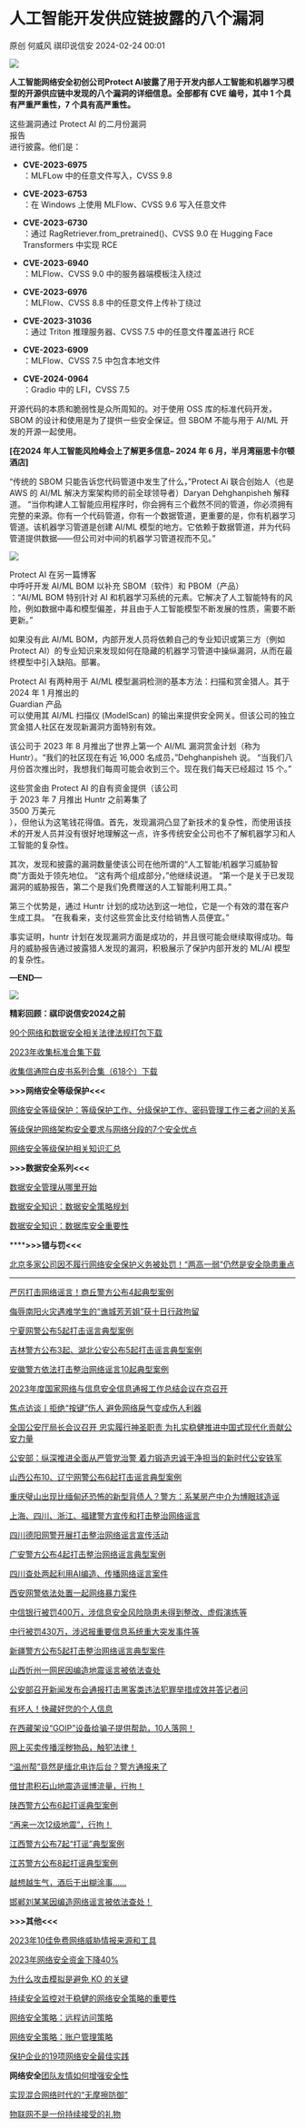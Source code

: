 #  人工智能开发供应链披露的八个漏洞   
原创 何威风  祺印说信安   2024-02-24 00:01  
  
![](https://mmbiz.qpic.cn/sz_mmbiz_jpg/rTibWNx9ARWltOicx729AdzrYEia6fpnoicFm8PhIHQzibj3GE8L3Bp9RVxhc0tPJWvmNBr19Bkc49KbicoMibibdw825w/640?wx_fmt=jpeg&from=appmsg "")  
  
**人工智能网络安全初创公司Protect AI披露了用于开发内部人工智能和机器学习模型的开源供应链中发现的八个漏洞的详细信息。全部都有 CVE 编号，其中 1 个具有严重严重性，7 个具有高严重性。**  
  
这些漏洞通过 Protect AI 的二月份漏洞  
报告  
进行披露。他们是：  
- **CVE-2023-6975**  
：MLFLow 中的任意文件写入，CVSS 9.8  
  
- **CVE-2023-6753**  
：在 Windows 上使用 MLFlow、CVSS 9.6 写入任意文件  
  
- **CVE-2023-6730**  
：通过 RagRetriever.from_pretrained()、CVSS 9.0 在 Hugging Face Transformers 中实现 RCE  
  
- **CVE-2023-6940**  
：MLFlow、CVSS 9.0 中的服务器端模板注入绕过  
  
- **CVE-2023-6976**  
：MLFlow、CVSS 8.8 中的任意文件上传补丁绕过  
  
- **CVE-2023-31036**  
：通过 Triton 推理服务器、CVSS 7.5 中的任意文件覆盖进行 RCE  
  
- **CVE-2023-6909**  
：MLFlow、CVSS 7.5 中包含本地文件  
  
- **CVE-2024-0964**  
：Gradio 中的 LFI，CVSS 7.5  
  
开源代码的本质和脆弱性是众所周知的。对于使用 OSS 库的标准代码开发，SBOM 的设计和使用是为了提供一些安全保证。但 SBOM 不能与用于 AI/ML 开发的开源一起使用。  
  
**[在2024 年人工智能风险峰会上了解更多信息– 2024 年 6 月，半月湾丽思卡尔顿酒店]**  
  
“传统的 SBOM 只能告诉您代码管道中发生了什么，”Protect Ai 联合创始人（也是 AWS 的 AI/ML 解决方案架构师的前全球领导者）Daryan Dehghanpisheh 解释道。 “当你构建人工智能应用程序时，你会拥有三个截然不同的管道，你必须拥有完整的来源。你有一个代码管道，你有一个数据管道，更重要的是，你有机器学习管道。该机器学习管道是创建 AI/ML 模型的地方。它依赖于数据管道，并为代码管道提供数据——但公司对中间的机器学习管道视而不见。”  
  
![](https://mmbiz.qpic.cn/sz_mmbiz_png/rTibWNx9ARWltOicx729AdzrYEia6fpnoicFBAXNFictwyLYTxQBdmLn4LV4CabtFC2gSiallxJhfIjaBTpZl8mhvCPA/640?wx_fmt=png&from=appmsg "")  
  
  
Protect AI 在另一篇博客  
中呼吁开发 AI/ML BOM 以补充 SBOM（软件）和 PBOM（产品）  
：“AI/ML BOM 特别针对 AI 和机器学习系统的元素。它解决了人工智能特有的风险，例如数据中毒和模型偏差，并且由于人工智能模型不断发展的性质，需要不断更新。”  
  
如果没有此 AI/ML BOM，内部开发人员将依赖自己的专业知识或第三方（例如 Protect AI）的专业知识来发现如何在隐藏的机器学习管道中操纵漏洞，从而在最终模型中引入缺陷。部署。  
  
Protect AI 有两种用于 AI/ML 模型漏洞检测的基本方法：扫描和赏金猎人。其于2024 年 1 月推出的  
Guardian 产品  
可以使用其 AI/ML 扫描仪 (ModelScan) 的输出来提供安全网关。但该公司的独立赏金猎人社区在发现新漏洞方面特别有效。  
  
该公司于 2023 年 8 月推出了世界上第一个 AI/ML 漏洞赏金计划（称为 Huntr）。“我们的社区现在有近 16,000 名成员，”Dehghanpisheh 说。 “当我们八月份首次推出时，我想我们每周可能会收到三个。现在我们每天已经超过 15 个。”  
  
这些赏金由 Protect AI 的自有资金提供（该公司  
于 2023 年 7 月推出 Huntr 之前筹集了  
3500 万美元  
），但他认为这笔钱花得值。首先，发现漏洞凸显了新技术的复杂性，而使用该技术的开发人员并没有很好地理解这一点，许多传统安全公司也不了解机器学习和人工智能的复杂性。  
  
其次，发现和披露的漏洞数量使该公司在他所谓的“人工智能/机器学习威胁智商”方面处于领先地位。 “这有两个组成部分，”他继续说道。 “第一个是关于已发现漏洞的威胁报告，第二个是我们免费赠送的人工智能利用工具。”  
  
第三个优势是，通过 Huntr 计划的成功达到这一地位，它是一个有效的潜在客户生成工具。 “在我看来，支付这些赏金比支付给销售人员便宜。”  
  
事实证明，huntr 计划在发现漏洞方面是成功的，并且很可能会继续取得成功。每月的威胁报告通过披露猎人发现的漏洞，积极展示了保护内部开发的 ML/AI 模型的复杂性。  
  
  
  
**—END—**  
  
![](https://mmbiz.qpic.cn/mmbiz_gif/Ljib4So7yuWhJou9CCpqmibD6ldgHL2ONAnycCV5yOcv7NiccibzQb5oMWLVmYhwK6jQaSapdQNKVoTAePYIKqmmicA/640?wx_fmt=gif&wxfrom=5&wx_lazy=1 "")  
  
**精彩回顾：祺印说信安2024之前**  
  
[90个网络和数据安全相关法律法规打包下载](http://mp.weixin.qq.com/s?__biz=MzA5MzU5MzQzMA==&mid=2652099357&idx=1&sn=5c38f6917d6b84e84632bb47344d3714&chksm=8bbcf924bccb7032f6ff66449cc927e65c853c9fc88b03c8569061bcd8048ef8fcefb48eb778&scene=21#wechat_redirect)  
  
  
[2023年收集标准合集下载](http://mp.weixin.qq.com/s?__biz=MzA5MzU5MzQzMA==&mid=2652104571&idx=1&sn=b2b0a1465e8d4856f593fa7a3b7fcd6c&chksm=8bbccd42bccb44540a72239af3de30db90adafde6d5c4217aa1b15600ba47feb550f5fa659bd&scene=21#wechat_redirect)  
  
  
[收集信通院白皮书系列合集（618个）下载](http://mp.weixin.qq.com/s?__biz=MzA5MzU5MzQzMA==&mid=2652104887&idx=1&sn=dde6bdba86b2b89bb59011ce58baf7cc&chksm=8bbcc28ebccb4b98219438b9dbf546bbfc1dce48f461858213104eb2790c1f92b54bc1400073&scene=21#wechat_redirect)  
  
  
**>>>网络安全等级保护<<<**  
  
[网络安全等级保护：等级保护工作、分级保护工作、密码管理工作三者之间的关系](http://mp.weixin.qq.com/s?__biz=MzA5MzU5MzQzMA==&mid=2652098579&idx=1&sn=56da5aedb263c64196a74c5f148af682&chksm=8bbcfa2abccb733ca8dd898d7c0b06d98244ca76bd7be343482369fa80546554cced706fa74c&scene=21#wechat_redirect)  
  
  
[等级保护网络架构安全要求与网络分段的7个安全优点](http://mp.weixin.qq.com/s?__biz=MzA5MzU5MzQzMA==&mid=2652103736&idx=1&sn=9862de51a047cfde70c4575815ecb5c5&chksm=8bbcce01bccb4717a7bb7941cfd80fb25e9d0da8139c184e4ad245bf53fc91b1d6944bc85916&scene=21#wechat_redirect)  
  
  
[网络安全等级保护相关知识汇总](http://mp.weixin.qq.com/s?__biz=MzA5MzU5MzQzMA==&mid=2652102246&idx=1&sn=6da86a0ad9a923edca47618aedac0ac9&chksm=8bbcf45fbccb7d49635a50913000dde2fc38b1beadf4172d7877b8093c721f727c1819cf1e0f&scene=21#wechat_redirect)  
  
  
**>>>数据安全系列<<<**  
  
[数据安全管理从哪里开始](http://mp.weixin.qq.com/s?__biz=MzA5MzU5MzQzMA==&mid=2652103384&idx=1&sn=391073e6109ff105f02be9029e01c697&chksm=8bbcc8e1bccb41f7fe478a3d22757d61f10dcf42548c1c02c0579b8f161277e527ba98ccb542&scene=21#wechat_redirect)  
  
  
[数据安全知识：数据安全策略规划](http://mp.weixin.qq.com/s?__biz=MzA5MzU5MzQzMA==&mid=2652104021&idx=1&sn=7f80bb27ce6ad7c9debe83c172ff9f73&chksm=8bbccf6cbccb467a0971b9de4a8b14851c2666ad6934a88b8324a1ffc4b5cf5109cbc3976697&scene=21#wechat_redirect)  
  
  
[数据安全知识：数据库安全重要性](http://mp.weixin.qq.com/s?__biz=MzA5MzU5MzQzMA==&mid=2652104183&idx=2&sn=f2a98256b0497ce3a99c0ad30223bf40&chksm=8bbccfcebccb46d8aac9f8a5c8d1f46061ca61ad69b3a61d52d3dc614e1e18ae65d982a5574b&scene=21#wechat_redirect)  
  
  
******>>>错与罚<<<**  
  
[北京多家公司因不履行网络安全保护义务被处罚！“两高一弱”仍然是安全隐患重点](http://mp.weixin.qq.com/s?__biz=MzA5MzU5MzQzMA==&mid=2652104010&idx=1&sn=0ddfdc41a52d235c99269b784b7858fa&chksm=8bbccf73bccb4665d0c29f8067b90e0e9b48894d2d4bbb9da98e64218efa47e36c32034a4775&scene=21#wechat_redirect)  
  
****  
  
[严厉打击网络谣言！商丘警方公布4起典型案例](http://mp.weixin.qq.com/s?__biz=MzA5MzU5MzQzMA==&mid=2652104388&idx=1&sn=9da4f7c6e055ff4e5bae9c0b10420538&chksm=8bbcccfdbccb45eb58a4322c3845b7ea5c743fe746a09e103f88aaaac84a2e997ab3b4658fa2&scene=21#wechat_redirect)  
  
  
[侮辱南阳火灾遇难学生的“谯城芳芳姐”获十日行政拘留](http://mp.weixin.qq.com/s?__biz=MzA5MzU5MzQzMA==&mid=2652104388&idx=2&sn=4824c66acd50a0701a117d12408ddf80&chksm=8bbcccfdbccb45ebfe3a03f67e98ddc5239ed0490efa326da41dc6abcdef432c12a6124eef12&scene=21#wechat_redirect)  
  
  
[宁夏网警公布5起打击谣言典型案例](http://mp.weixin.qq.com/s?__biz=MzA5MzU5MzQzMA==&mid=2652104388&idx=3&sn=3ab286ac8ead9305cbc8db6fcd1d25a6&chksm=8bbcccfdbccb45ebe9a7431baddbcf8aaf4f3e77545b0bcac0da033e84aed8fb7c9b76efb691&scene=21#wechat_redirect)  
  
  
[吉林警方公布3起、湖北公安公布5起打击谣言典型案例](http://mp.weixin.qq.com/s?__biz=MzA5MzU5MzQzMA==&mid=2652104256&idx=3&sn=1cec040494e2fe846ae1f4d19e9de390&chksm=8bbccc79bccb456f95523f31460e34fd5627344f26adb4fed2358b2d5a0178c5ef9fbb4d1439&scene=21#wechat_redirect)  
  
  
[安徽警方依法打击整治网络谣言10起典型案例](http://mp.weixin.qq.com/s?__biz=MzA5MzU5MzQzMA==&mid=2652104242&idx=3&sn=90a9f1e57b9e0ad43206eea3da80842c&chksm=8bbccc0bbccb451da48561fc6b3e6bee505be0f5a3e67ec5ac01bfa0dae2fd0d9a8bc23515a2&scene=21#wechat_redirect)  
  
  
[2023年度国家网络与信息安全信息通报工作总结会议在京召开](http://mp.weixin.qq.com/s?__biz=MzA5MzU5MzQzMA==&mid=2652104222&idx=2&sn=949bca98b6427c7d443ded04c6779a4d&chksm=8bbccc27bccb45313a34056bc7480bc14c0dc502250491a8a566f6b651f604b3f5b1b5753108&scene=21#wechat_redirect)  
  
  
[焦点访谈丨拒绝“按键”伤人 避免网络戾气变成伤人利器](http://mp.weixin.qq.com/s?__biz=MzA5MzU5MzQzMA==&mid=2652104214&idx=6&sn=554d342874f552e8107d81ac664ae2e5&chksm=8bbccc2fbccb45392b7d1bb952aae7ac6a2fe4d1fdfa05512660a35645318afe0fc36f4414a4&scene=21#wechat_redirect)  
  
  
[全国公安厅局长会议召开 忠实履行神圣职责 为扎实稳健推进中国式现代化贡献公安力量](http://mp.weixin.qq.com/s?__biz=MzA5MzU5MzQzMA==&mid=2652104214&idx=2&sn=125e830221fe7b1f3522bbf0205814fd&chksm=8bbccc2fbccb45398c2cc7393a957d5609feff89aae0f14b2e1c895a52642fe3940c9f145a89&scene=21#wechat_redirect)  
  
  
[公安部：纵深推进全面从严管党治警 着力锻造忠诚干净担当的新时代公安铁军](http://mp.weixin.qq.com/s?__biz=MzA5MzU5MzQzMA==&mid=2652104214&idx=3&sn=878a4f16e8c21e2bf7903cba054e135f&chksm=8bbccc2fbccb4539551b2f6c98a75f3b6dfddc9cc7322a23123d6a71450efc0a8bde58d2c5eb&scene=21#wechat_redirect)  
  
  
[山西公布10、辽宁网警公布6起打击谣言典型案例](http://mp.weixin.qq.com/s?__biz=MzA5MzU5MzQzMA==&mid=2652104214&idx=4&sn=4a425e447b3f74e37a3e029ea26fb2c7&chksm=8bbccc2fbccb4539286ea4900236dd52dee37cbc74347ab5e9147426a2e73c5df808f428ad8c&scene=21#wechat_redirect)  
  
  
[重庆璧山出现比缅甸还恐怖的新型背债人？警方：系某房产中介为博眼球造谣](http://mp.weixin.qq.com/s?__biz=MzA5MzU5MzQzMA==&mid=2652104214&idx=5&sn=d743fe9c40fb4217584fb2ba5561c0df&chksm=8bbccc2fbccb4539c25341414c8ad6b4c6eb3aefc6b0e3b7a69c2f2b647ba46567af3d53ed46&scene=21#wechat_redirect)  
  
  
[上海、四川、浙江、福建警方宣传和打击整治网络谣言](http://mp.weixin.qq.com/s?__biz=MzA5MzU5MzQzMA==&mid=2652104159&idx=3&sn=cf504c3cfe1a938ce188f1f1d2e84921&chksm=8bbccfe6bccb46f01e547155be9b9b2af86c54c95659c9be99e1e247c4e60cbbc354946d27b2&scene=21#wechat_redirect)  
  
  
[四川德阳网警开展打击整治网络谣言宣传活动](http://mp.weixin.qq.com/s?__biz=MzA5MzU5MzQzMA==&mid=2652104077&idx=3&sn=66b3ec60984cdf4ea12f5a65cd7dfc9d&chksm=8bbccfb4bccb46a24b07a39022d717e962a18b389c135392dba1813f91dccee84bc8d12610a9&scene=21#wechat_redirect)  
  
  
[广安警方公布4起打击整治网络谣言典型案例](http://mp.weixin.qq.com/s?__biz=MzA5MzU5MzQzMA==&mid=2652104077&idx=4&sn=ba2c2112d68839753ef1a4880f3db435&chksm=8bbccfb4bccb46a22f39036676fe59cbdb5c1013ac120d6ce40a71130859ffc031a8b5084f07&scene=21#wechat_redirect)  
  
  
[四川查处两起利用AI编造、传播网络谣言案件](http://mp.weixin.qq.com/s?__biz=MzA5MzU5MzQzMA==&mid=2652104077&idx=5&sn=a5b11dc662e274df84fc7ccfd920877e&chksm=8bbccfb4bccb46a2e0daa6ff57acdf6ef282285bc2fdaba7cf2adcfa49d22765dfae1cdfe59f&scene=21#wechat_redirect)  
  
  
[西安网警依法处置一起网络暴力案件](http://mp.weixin.qq.com/s?__biz=MzA5MzU5MzQzMA==&mid=2652104021&idx=3&sn=0115bec6c696677cbfbfd227563417d4&chksm=8bbccf6cbccb467abebd9562fdbe58ff13f73130b95e6b4049c19ece0113d7b08e50c5359820&scene=21#wechat_redirect)  
  
  
[中信银行被罚400万，涉信息安全风险隐患未得到整改、虚假演练等](http://mp.weixin.qq.com/s?__biz=MzA5MzU5MzQzMA==&mid=2652103991&idx=1&sn=0cab9d0e32c9f69cab628b843bf73d4e&chksm=8bbccf0ebccb46187f7efe2016109ced6bdaef4ff8f6fd9d90790e36e3e623fe4483398992e0&scene=21#wechat_redirect)  
  
  
[中行被罚430万，涉迟报重要信息系统重大突发事件等](http://mp.weixin.qq.com/s?__biz=MzA5MzU5MzQzMA==&mid=2652103970&idx=2&sn=76254b9a3981e3fa57e4957aaaeb16c6&chksm=8bbccf1bbccb460d7d23b6b7b165005d22a33c21443632cbcca4e162d6aeaa06d9025783f638&scene=21#wechat_redirect)  
  
  
[新疆警方公布5起打击整治网络谣言典型案件](http://mp.weixin.qq.com/s?__biz=MzA5MzU5MzQzMA==&mid=2652103970&idx=4&sn=76410ed268999f04052b88352fa2be7e&chksm=8bbccf1bbccb460de37e1ef991c384e7e793b4f26fc97e419bcf13a0fae86b1ea874e57be351&scene=21#wechat_redirect)  
  
  
[山西忻州一网民因编造地震谣言被依法查处](http://mp.weixin.qq.com/s?__biz=MzA5MzU5MzQzMA==&mid=2652103970&idx=3&sn=de03afd0974ff1740044c29da6016604&chksm=8bbccf1bbccb460d5b5b70f919342b50efb5bb9ba9700f7fe606cfc6c74c827dcc2402e17e9d&scene=21#wechat_redirect)  
  
  
[公安部召开新闻发布会通报打击黑客类违法犯罪举措成效并答记者问](http://mp.weixin.qq.com/s?__biz=MzA5MzU5MzQzMA==&mid=2652103951&idx=2&sn=d4b7d5aebc16a942fb695bca3d414f4e&chksm=8bbccf36bccb46204f3274379ffd3c8903c4acb2469447c5b6515f7172e6b1a187e790c0ed42&scene=21#wechat_redirect)  
  
  
[有坏人！快藏好您的个人信息](http://mp.weixin.qq.com/s?__biz=MzA5MzU5MzQzMA==&mid=2652103951&idx=3&sn=a79b0b73813585d91ac550bd47b4455f&chksm=8bbccf36bccb462041e356e29f05d20c12736039871290414a0369a8ade194f635e8eeafa3ca&scene=21#wechat_redirect)  
  
  
[在西藏架设“GOIP”设备给骗子提供帮助，10人落网！](http://mp.weixin.qq.com/s?__biz=MzA5MzU5MzQzMA==&mid=2652103951&idx=4&sn=5a29a6513ef65004fa9a52cc48a649ac&chksm=8bbccf36bccb4620e2c4151522f80dce5c8305587e9da66eebdfb26938a174c9d53b7a4469ed&scene=21#wechat_redirect)  
  
  
[网上买卖传播淫秽物品，触犯法律！](http://mp.weixin.qq.com/s?__biz=MzA5MzU5MzQzMA==&mid=2652103940&idx=4&sn=b52f4c08d55e271ef299a174ab357f49&chksm=8bbccf3dbccb462b21ed00751ed278683c0927e2c2974adce3d24fff7a8771519f5480417e03&scene=21#wechat_redirect)  
  
  
[“温州帮”竟然是缅北电诈后台？警方通报来了](http://mp.weixin.qq.com/s?__biz=MzA5MzU5MzQzMA==&mid=2652103940&idx=5&sn=22173da928f67880a4a37a586dc7683c&chksm=8bbccf3dbccb462b5717c1fe4350d89b671183cba8d5278c294e063f1856fec41a0b9ace54f3&scene=21#wechat_redirect)  
  
  
[借甘肃积石山地震造谣博流量，行拘！](http://mp.weixin.qq.com/s?__biz=MzA5MzU5MzQzMA==&mid=2652103924&idx=3&sn=11ff4bcc6cc789554db01ea422185861&chksm=8bbccecdbccb47dbb07650da1243c57eb754e90ca8cff97384af1a691ef6a10f198634b93654&scene=21#wechat_redirect)  
  
  
[陕西警方公布6起打谣典型案例](http://mp.weixin.qq.com/s?__biz=MzA5MzU5MzQzMA==&mid=2652103924&idx=4&sn=9ade7706756da02f2445d7bacc97d5ca&chksm=8bbccecdbccb47dba6b27b9b7d5f2f650dac3419e2fa55bdd47be8d81041f39a1af416fd5815&scene=21#wechat_redirect)  
  
  
[“再来一次12级地震”，行拘！](http://mp.weixin.qq.com/s?__biz=MzA5MzU5MzQzMA==&mid=2652103924&idx=5&sn=1bc2675b734a42942654184e8763b10e&chksm=8bbccecdbccb47db54e8cc53eb43b9401a318f5c11060aa0c807eb53ce27590e668ee94e32ab&scene=21#wechat_redirect)  
  
  
[江西警方公布7起“打谣”典型案例](http://mp.weixin.qq.com/s?__biz=MzA5MzU5MzQzMA==&mid=2652103924&idx=6&sn=20e55dcdc18a802bf2079e3706050546&chksm=8bbccecdbccb47dbeea304bcbf81f23fb6c8ac7eb970893321f0b825277e5e1998e099cd9d47&scene=21#wechat_redirect)  
  
  
[江苏警方公布8起打谣典型案例](http://mp.weixin.qq.com/s?__biz=MzA5MzU5MzQzMA==&mid=2652103924&idx=7&sn=b4692b982f6ad99a087ccb5f1d5f3a04&chksm=8bbccecdbccb47dbb96efae0b284dd655ef7e526ce811ad0ff6c2a92e04e0e1eac94110f4aa3&scene=21#wechat_redirect)  
  
  
[越想越生气，酒后干出糊涂事……](http://mp.weixin.qq.com/s?__biz=MzA5MzU5MzQzMA==&mid=2652103924&idx=8&sn=5e96bbf3eb7076304c0193e1b21bdb81&chksm=8bbccecdbccb47dbd4ec4e1a6539eb19791b6e2120e4dbcf7cf91f49b94e601eec1897517029&scene=21#wechat_redirect)  
  
  
[邯郸刘某某因编造网络谣言被依法查处！](http://mp.weixin.qq.com/s?__biz=MzA5MzU5MzQzMA==&mid=2652103925&idx=3&sn=a602191fd3828335576572dd1455d167&chksm=8bbcceccbccb47da5fac006e6d897247911225b784ec1de5b7c34a6ca7ba31944c243d9137eb&scene=21#wechat_redirect)  
  
  
**>>>其他<<<**  
  
[2023年10佳免费网络威胁情报来源和工具](http://mp.weixin.qq.com/s?__biz=MzA5MzU5MzQzMA==&mid=2652103402&idx=1&sn=80a1ee98453d96a6f2304272d2a6b33e&chksm=8bbcc8d3bccb41c5fe204b9933fbded47cd14612e3101111b2f806d8a136a61ff27577dfd765&scene=21#wechat_redirect)  
  
  
[2023年网络安全资金下降40%](http://mp.weixin.qq.com/s?__biz=MzA5MzU5MzQzMA==&mid=2652104036&idx=3&sn=797c6ac97c1c280791cbcf44737eae0c&chksm=8bbccf5dbccb464bc612673aa47f43a0affceaaa6827381f54333baf7da6994882bcff4cdbd9&scene=21#wechat_redirect)  
  
  
[为什么攻击模拟是避免 KO 的关键](http://mp.weixin.qq.com/s?__biz=MzA5MzU5MzQzMA==&mid=2652104101&idx=1&sn=4f52a7b75387d67862021b8f0d647d26&chksm=8bbccf9cbccb468ad8e85019c4978ff5f374845082160f75b52d9fd226b635e3f4815fb1edf9&scene=21#wechat_redirect)  
  
  
[持续安全监控对于稳健的网络安全策略的重要性](http://mp.weixin.qq.com/s?__biz=MzA5MzU5MzQzMA==&mid=2652103729&idx=3&sn=688da0c1e70c3975b24d7036e6f90c3d&chksm=8bbcce08bccb471e89426f5a0089aa335689403215ab6b4d0cea9fa159c2d2c7bfac94fd59f2&scene=21#wechat_redirect)  
  
  
[网络安全策略：远程访问策略](http://mp.weixin.qq.com/s?__biz=MzA5MzU5MzQzMA==&mid=2652104095&idx=2&sn=e8b2c6e7b9ec9c7a5e2da7f0df549ce8&chksm=8bbccfa6bccb46b0f847137b32cc0426dd05cf8a4b6d8b1ceeaee8e57482c70873a42041f771&scene=21#wechat_redirect)  
  
  
[网络安全策略：账户管理策略](http://mp.weixin.qq.com/s?__biz=MzA5MzU5MzQzMA==&mid=2652104021&idx=2&sn=c796ce34bf877501045259cda0097256&chksm=8bbccf6cbccb467ac55aa14b1a35004cb8f40dbab7a8760cb5ad2f06d15b3a15c85e38011087&scene=21#wechat_redirect)  
  
  
[保护企业的19项网络安全最佳实践](http://mp.weixin.qq.com/s?__biz=MzA5MzU5MzQzMA==&mid=2652104183&idx=1&sn=8f8693bdb34a0bba9975cade5b43b13d&chksm=8bbccfcebccb46d8e12d90e65018f0ee875ae2915ca5fc2e23eb86747361ddffcfec27561933&scene=21#wechat_redirect)  
  
  
**网络安全**[团队友情如何增强安全性](http://mp.weixin.qq.com/s?__biz=MzA5MzU5MzQzMA==&mid=2652104160&idx=1&sn=f23b88c17ca45309cb2d363490f72b84&chksm=8bbccfd9bccb46cf3d873a6d81b7873d31ba6357bfd87246b6790f1c0c54ced1b12526c65c13&scene=21#wechat_redirect)  
  
  
[实现混合网络时代的“无摩擦防御”](http://mp.weixin.qq.com/s?__biz=MzA5MzU5MzQzMA==&mid=2652104222&idx=1&sn=f15fd89240d1c5cb8bb83ccefaf9349a&chksm=8bbccc27bccb453100a3c15379d8e0f666c061c93ff25913e91de947a9d119f47b8d53045f25&scene=21#wechat_redirect)  
  
  
[物联网不是一份持续接受的礼物](http://mp.weixin.qq.com/s?__biz=MzA5MzU5MzQzMA==&mid=2652104222&idx=3&sn=ba74d7b9bb872a4da2572cb5ebbdad0f&chksm=8bbccc27bccb453114fc7ce6e43699a17a777a9f398981098df51574501c636efed381125342&scene=21#wechat_redirect)  
  
  
